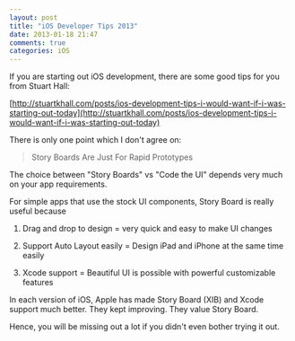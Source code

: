 ```yaml
---
layout: post
title: "iOS Developer Tips 2013"
date: 2013-01-18 21:47
comments: true
categories: iOS
---
```


If you are starting out iOS development, there are some good tips for you from Stuart Hall:

[http://stuartkhall.com/posts/ios-development-tips-i-would-want-if-i-was-starting-out-today](http://stuartkhall.com/posts/ios-development-tips-i-would-want-if-i-was-starting-out-today)

There is only one point which I don't agree on:

> Story Boards Are Just For Rapid Prototypes

<!-- more -->

The choice between "Story Boards" vs "Code the UI" depends very much on your app requirements. 

For simple apps that use the stock UI components, Story Board is really useful because

1. Drag and drop to design = very quick and easy to make UI changes

2. Support Auto Layout easily = Design iPad and iPhone at the same time easily

3. Xcode support = Beautiful UI is possible with powerful customizable features

In each version of iOS, Apple has made Story Board (XIB) and Xcode support much better. They kept improving. They value Story Board. 

Hence, you will be missing out a lot if you didn't even bother trying it out.